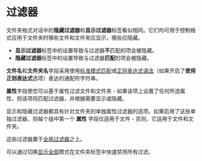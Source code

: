 # 过滤器

文件夹格式对话中的**隐藏过滤器**和**显示过滤器**标签看似相同。它们均可用于控制格式应用于文件夹时哪些文件和文件夹应显示，哪些应隐藏。

- **显示过滤器**标签中的设置导致与过滤器**不**匹配的项会被隐藏。
- **隐藏过滤器**标签中的设置导致与过滤器**匹配**的项会被隐藏。

**文件名**和**文件夹名**字段采用使用[标准模式匹配](/Manual/reference/wildcard_reference/pattern_matching_syntax.zh.md)或[正则表达式语法](/Manual/reference/wildcard_reference/regular_expression_syntax.zh.md)（如果开启了**使用正则表达式**选项）表达的通配符字符串。

**属性**字段使您可以基于属性过滤文件和文件夹 - 如果该项上设置了任何所选属性，则该项将匹配过滤器，并根据需要显示或隐藏。

显示和隐藏过滤器都具有针对文件夹的单独属性过滤器的选项。如果启用了这些单独过滤器，则每个组中第一个 **属性** 字段仅适用于文件 - 否则，它适用于文件和文件夹。

这些过滤器置于[全局过滤器](/Manual/preferences/preferences_categories/filtering_and_sorting/global_filters.zh.md)之上。

可以通过切换[显示全部](../../searching_and_filtering/show_everything.zh.md)模式在文件夹标签中快速禁用所有过滤。